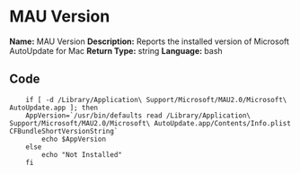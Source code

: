 # MAU Version

**Name:** MAU Version
**Description:** Reports the installed version of Microsoft AutoUpdate for Mac
**Return Type:** string
**Language:** bash

## Code
~~~~ 
    if [ -d /Library/Application\ Support/Microsoft/MAU2.0/Microsoft\ AutoUpdate.app ]; then
    AppVersion=`/usr/bin/defaults read /Library/Application\ Support/Microsoft/MAU2.0/Microsoft\ AutoUpdate.app/Contents/Info.plist CFBundleShortVersionString`
        echo $AppVersion
    else
        echo "Not Installed"
    fi
~~~~
